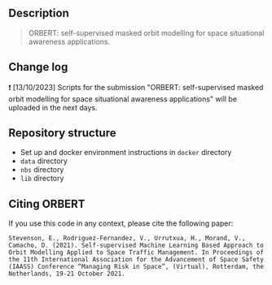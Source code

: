 ## Description

> ORBERT: self-supervised masked orbit modelling for space situational awareness applications.

## Change log

:exclamation: [13/10/2023] Scripts for the submission "ORBERT: self-supervised masked orbit modelling for space situational awareness applications" will be uploaded in the next days.

## Repository structure

* Set up and docker environment instructions in ``docker`` directory
* ``data`` directory
* ``nbs`` directory
* ``lib`` directory

## Citing ORBERT

If you use this code in any context, please cite the following paper: 

```
Stevenson, E., Rodriguez-Fernandez, V., Urrutxua, H., Morand, V., Camacho, D. (2021). Self-supervised Machine Learning Based Approach to Orbit Modelling Applied to Space Traffic Management. In Proceedings of the 11th International Association for the Advancement of Space Safety (IAASS) Conference “Managing Risk in Space”, (Virtual), Rotterdam, the Netherlands, 19-21 October 2021.
```
